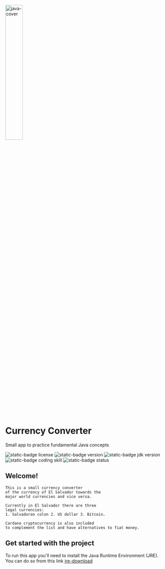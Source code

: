 <img 
  alt="java-cover" 
  src="https://github.com/Alex-Viera/CurrencyConverter/assets/134527756/6d9be3ba-7baa-4855-a52b-02b929e34c7f"   width="33%" align="center">

# Currency Converter
Small app to practice fundamental Java concepts

![static-badge license](https://img.shields.io/badge/license-GNU%20GPL%20v3.0-blue)
![static-badge version](https://img.shields.io/badge/release-v1.0-blue)
![static-badge jdk version](https://img.shields.io/badge/JDK-v8.0-blue)
![static-badge coding skill](https://img.shields.io/badge/coding%20skill-beginner-lightgray)
![static-badge status](https://img.shields.io/badge/status-finished-darkgreen)

## Welcome!
```
This is a small currency converter
of the currency of El Salvador towards the
major world currencies and vice versa.

Currently in El Salvador there are three
legal currencies:
1. Salvadoran colon 2. US dollar 3. Bitcoin.

Cardano cryptocurrency is also included
to complement the list and have alternatives to fiat money.
```

## Get started with the project
To run this app you'll need to install the Java Runtime Environment (JRE).
You can do so from this link [jre-download](https://www.java.com/download/ie_manual.jsp)
